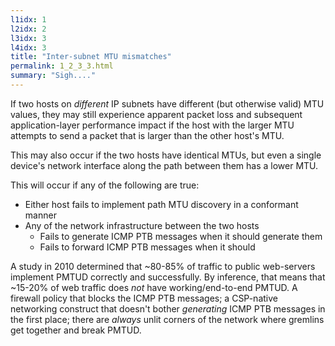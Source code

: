 ```yaml
---
l1idx: 1
l2idx: 2
l3idx: 3
l4idx: 3
title: "Inter-subnet MTU mismatches"
permalink: 1_2_3_3.html
summary: "Sigh...."
---
```

If two hosts on *different* IP subnets have different (but otherwise valid) MTU values, they may still experience apparent packet loss and subsequent application-layer performance impact if the host with the larger MTU attempts to send a packet that is larger than the other host's MTU.  

This may also occur if the two hosts have identical MTUs, but even a single device's network interface along the path between them has a lower MTU.

This will occur if any of the following are true:
- Either host fails to implement path MTU discovery in a conformant manner
- Any of the network infrastructure between the two hosts
  - Fails to generate ICMP PTB messages when it should generate them
  - Fails to forward ICMP PTB messages when it should

A study in 2010 determined that ~80-85% of traffic to public web-servers implement PMTUD correctly and successfully. By inference, that means that ~15-20% of web traffic does *not* have working/end-to-end PMTUD.  A firewall policy that blocks the ICMP PTB messages; a CSP-native networking construct that doesn't bother *generating* ICMP PTB messages in the first place; there are *always* unlit corners of the network where gremlins get together and break PMTUD.

